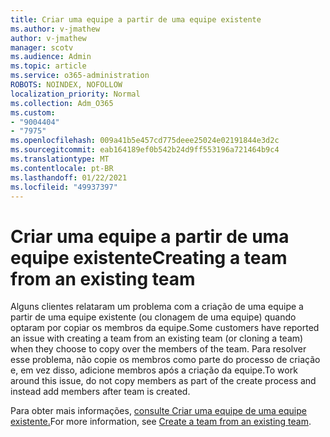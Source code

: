 ```yaml
---
title: Criar uma equipe a partir de uma equipe existente
ms.author: v-jmathew
author: v-jmathew
manager: scotv
ms.audience: Admin
ms.topic: article
ms.service: o365-administration
ROBOTS: NOINDEX, NOFOLLOW
localization_priority: Normal
ms.collection: Adm_O365
ms.custom:
- "9004404"
- "7975"
ms.openlocfilehash: 009a41b5e457cd775deee25024e02191844e3d2c
ms.sourcegitcommit: eab164189ef0b542b24d9ff553196a721464b9c4
ms.translationtype: MT
ms.contentlocale: pt-BR
ms.lasthandoff: 01/22/2021
ms.locfileid: "49937397"
---
```

# <a name="creating-a-team-from-an-existing-team"></a><span data-ttu-id="f4d46-102">Criar uma equipe a partir de uma equipe existente</span><span class="sxs-lookup"><span data-stu-id="f4d46-102">Creating a team from an existing team</span></span>

<span data-ttu-id="f4d46-103">Alguns clientes relataram um problema com a criação de uma equipe a partir de uma equipe existente (ou clonagem de uma equipe) quando optaram por copiar os membros da equipe.</span><span class="sxs-lookup"><span data-stu-id="f4d46-103">Some customers have reported an issue with creating a team from an existing team (or cloning a team) when they choose to copy over the members of the team.</span></span> <span data-ttu-id="f4d46-104">Para resolver esse problema, não copie os membros como parte do processo de criação e, em vez disso, adicione membros após a criação da equipe.</span><span class="sxs-lookup"><span data-stu-id="f4d46-104">To work around this issue, do not copy members as part of the create process and instead add members after team is created.</span></span>

<span data-ttu-id="f4d46-105">Para obter mais informações, [consulte Criar uma equipe de uma equipe existente.](https://support.microsoft.com/office/create-a-team-from-an-existing-team-f41a759b-3101-4af6-93bd-6aba0e5d7635)</span><span class="sxs-lookup"><span data-stu-id="f4d46-105">For more information, see [Create a team from an existing team](https://support.microsoft.com/office/create-a-team-from-an-existing-team-f41a759b-3101-4af6-93bd-6aba0e5d7635).</span></span>
